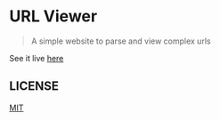 # URL Viewer

> A simple website to parse and view complex urls

See it live [here](https://url-viewer.netlify.app/)

## LICENSE

[MIT](LICENSE)
